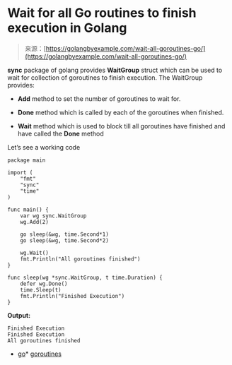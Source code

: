 <!--yml
category: 未分类
date: 2024-10-13 06:10:31
-->

# Wait for all Go routines to finish execution in Golang

> 来源：[https://golangbyexample.com/wait-all-goroutines-go/](https://golangbyexample.com/wait-all-goroutines-go/)

**sync** package of golang provides **WaitGroup** struct which can be used to wait for collection of goroutines to finish execution. The WaitGroup provides:

*   **Add** method to set the number of goroutines to wait for.

*   **Done** method which is called by each of the goroutines when finished.

*   **Wait** method which is used to block till all goroutines have finished and have called the **Done** method

Let’s see a working code

```
package main

import (
    "fmt"
    "sync"
    "time"
)

func main() {
    var wg sync.WaitGroup
    wg.Add(2)

    go sleep(&wg, time.Second*1)
    go sleep(&wg, time.Second*2)

    wg.Wait()
    fmt.Println("All goroutines finished")
}

func sleep(wg *sync.WaitGroup, t time.Duration) {
    defer wg.Done()
    time.Sleep(t)
    fmt.Println("Finished Execution")
}
```

**Output:**

```
Finished Execution
Finished Execution
All goroutines finished
```

*   [go](https://golangbyexample.com/tag/go/)*   [goroutines](https://golangbyexample.com/tag/goroutines/)